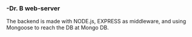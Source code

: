 ### -Dr. B web-server

The backend is made with NODE.js, EXPRESS as middleware, and using Mongoose to reach the DB at Mongo DB.